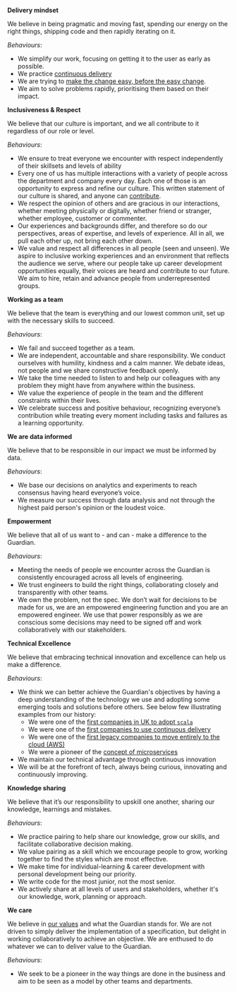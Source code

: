 **Delivery mindset**

We believe in being pragmatic and moving fast, spending our energy on the right things, shipping code and then rapidly iterating on it. 

_Behaviours_:
- We simplify our work, focusing on getting it to the user as early as possible.
- We practice [continuous delivery](https://en.wikipedia.org/wiki/Continuous_delivery)
- We are trying to [make the change easy, before the easy change](https://twitter.com/KentBeck/status/250733358307500032).   
- We aim to solve problems rapidly, prioritising them based on their impact.

**Inclusiveness & Respect** 

We believe that our culture is important, and we all contribute to it regardless of our role or level.

_Behaviours_:
 - We ensure to treat everyone we encounter with respect independently of their skillsets and levels of ability
 - Every one of us has multiple interactions with a variety of people across the department and company every day. Each one of those is an opportunity to express and refine our culture. This written statement of our culture is shared, and anyone can [contribute](CONTRIBUTING.md).
 - We respect the opinion of others and are gracious in our interactions, whether meeting physically or digitally, whether friend or stranger, whether employee, customer or commenter.
 - Our experiences and backgrounds differ, and therefore so do our perspectives, areas of expertise, and levels of experience. All in all, we pull each other up, not bring each other down.
 - We value and respect all differences in all people (seen and unseen). We aspire to inclusive working experiences and an environment that reflects the audience we serve, where our people take up career development opportunities equally, their voices are heard and contribute to our future. We aim to hire, retain and advance people from underrepresented groups.


**Working as a team**

We believe that the team is everything and our lowest common unit, set up with the necessary skills to succeed.

_Behaviours_:
 - We fail and succeed together as a team.
 - We are independent, accountable and share responsibility. We conduct ourselves with humility, kindness and a calm manner. We debate ideas, not people and we share constructive feedback openly. 
 - We take the time needed to listen to and help our colleagues with any problem they might have from anywhere within the business.
 - We value the experience of people in the team and the different constraints within their lives. 
 - We celebrate success and positive behaviour, recognizing everyone’s contribution while treating every moment including tasks and failures as a learning opportunity.

**We are data informed** 

We believe that to be responsible in our impact we must be informed by data.

_Behaviours_: 
 - We base our decisions on analytics and experiments to reach consensus having heard everyone’s voice. 
 - We measure our success through data analysis and not through the highest paid person's opinion or the loudest voice.

**Empowerment**

We believe that all of us want to - and can - make a difference to the Guardian.

_Behaviours_: 
  - Meeting the needs of people we encounter across the Guardian is consistently encouraged across all levels of engineering.
  - We trust engineers to build the right things, collaborating closely and transparently with other teams.
  - We own the problem, not the spec. We don’t wait for decisions to be made for us, we are an empowered engineering function and you are an empowered engineer. We use that power responsibly as we are conscious some decisions may need to be signed off and work collaboratively with our stakeholders.

**Technical Excellence** 

We believe that embracing technical innovation and excellence can help us make a difference.

_Behaviours_:
- We think we can better achieve the Guardian's objectives by having a deep understanding of the technology we use and adopting some emerging tools and solutions before others. See below few illustrating examples from our history:
    - We were one of the [first companies in UK to adopt `scala`](https://www.theguardian.com/info/developer-blog/2013/apr/26/how-the-guardian-built-scalable-foundation)
    - We were one of the [first companies to use continuous delivery](https://www.theguardian.com/info/developer-blog/2015/jan/05/delivering-continuous-delivery-continuously)
    - We were one of the [first legacy companies to move entirely to the cloud (AWS)](http://perspectives.mvdirona.com/2016/03/a-decade-of-innovation/)
    - We were a pioneer of the [concept of microservices](https://martinfowler.com/articles/microservices.html#footnote-etymology)
 - We maintain our technical advantage through continuous innovation
 - We will be at the forefront of tech, always being curious, innovating and continuously improving.

**Knowledge sharing**

We believe that it’s our responsibility to upskill one another, sharing our knowledge, learnings and mistakes. 

_Behaviours_:
 - We practice pairing to help share our knowledge, grow our skills, and facilitate collaborative decision making.
 - We value pairing as a skill which we encourage people to grow, working together to find the styles which are most effective.
 - We make time for individual-learning & career development with personal development being our priority.
 - We write code for the most junior, not the most senior.
 - We actively share at all levels of users and stakeholders, whether it's our knowledge, work, planning or approach.

**We care**
 
We believe in [our values](https://workforus.theguardian.com/our-values) and what the Guardian stands for. We are not driven to simply deliver the implementation of a specification, but delight in working collaboratively to achieve an objective. We are enthused to do whatever we can to deliver value to the Guardian.

_Behaviours_: 
 - We seek to be a pioneer in the way things are done in the business and aim to be seen as a model by other teams and departments.
     
 
